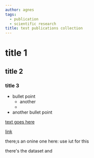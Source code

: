 ```yaml
---
author: agnes
tags:
  - publication
  - scientific research
title: test publications collection
---
```


# title 1
## title 2
### title 3

* bullet point
  * another
  * 
* another bullet point


[text goes here](www.linkgoeshere.com)

[link](google.com)

there;s an onine one here: use iut for this

there's the dataset and 
